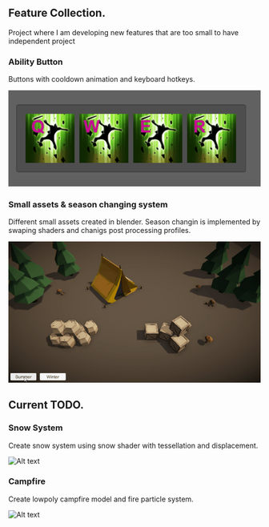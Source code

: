 ## Feature Collection.
Project where I am developing new features that are too small to have independent project

### Ability Button
Buttons with cooldown animation and keyboard hotkeys.

![Alt text](/Screenshots/abilityButton.gif?raw=true "Ability Button")

### Small assets & season changing system
Different small assets created in blender. Season changin is implemented by swaping shaders and chanigs post processing profiles.

![Alt text](/Screenshots/assetShowcase.gif?raw=true "Season Changing System")

## Current TODO.

### Snow System

Create snow system using snow shader with tessellation and displacement.

![Alt text](/Screenshots/snow.gif?raw=true "Snow system example")

### Campfire

Create lowpoly campfire model and fire particle system.

![Alt text](/Screenshots/campfire.gif?raw=true "Campfire example")